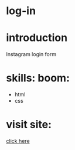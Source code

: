 # log-in

# introduction 
Instagram login form

# skills: boom:
* html
* css
# visit site: 
[click here](https://israazohud.github.io/log-in/)
